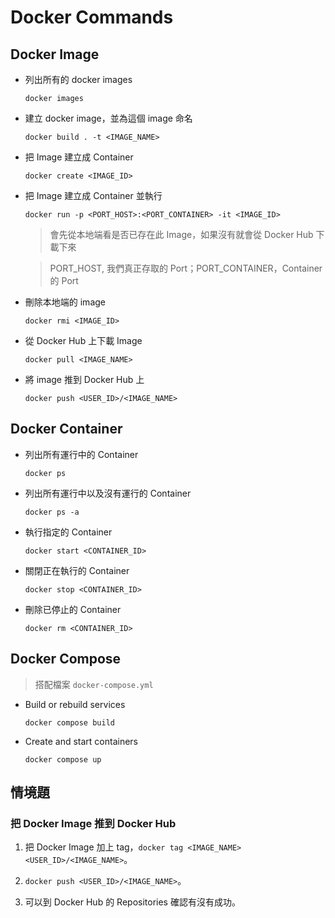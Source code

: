 # Docker Commands

## Docker Image
- 列出所有的 docker images
  ```
  docker images
  ```
- 建立 docker image，並為這個 image 命名
  ```
  docker build . -t <IMAGE_NAME>
  ```
- 把 Image 建立成 Container
  ```
  docker create <IMAGE_ID>
  ```
- 把 Image 建立成 Container 並執行
  ```
  docker run -p <PORT_HOST>:<PORT_CONTAINER> -it <IMAGE_ID>
  ```
  > 會先從本地端看是否已存在此 Image，如果沒有就會從 Docker Hub 下載下來
  
  > PORT_HOST, 我們真正存取的 Port；PORT_CONTAINER，Container 的 Port
- 刪除本地端的 image
  ```
  docker rmi <IMAGE_ID>
  ``` 
- 從 Docker Hub 上下載 Image
  ```
  docker pull <IMAGE_NAME>
  ```
- 將 image 推到 Docker Hub 上
  ```
  docker push <USER_ID>/<IMAGE_NAME>
  ```


## Docker Container
- 列出所有運行中的 Container
  ```
  docker ps
  ```
- 列出所有運行中以及沒有運行的 Container
  ```
  docker ps -a
  ```
- 執行指定的 Container
  ```
  docker start <CONTAINER_ID>
  ```
- 關閉正在執行的 Container
  ```
  docker stop <CONTAINER_ID>
  ```
- 刪除已停止的 Container
  ```
  docker rm <CONTAINER_ID>
  ```


## Docker Compose
> 搭配檔案 `docker-compose.yml`

- Build or rebuild services
  ```
  docker compose build
  ```
- Create and start containers
  ```
  docker compose up
  ```



## 情境題
### 把 Docker Image 推到 Docker Hub
1. 把 Docker Image 加上 tag，`docker tag <IMAGE_NAME> <USER_ID>/<IMAGE_NAME>`。

2. `docker push <USER_ID>/<IMAGE_NAME>`。

3. 可以到 Docker Hub 的 Repositories 確認有沒有成功。